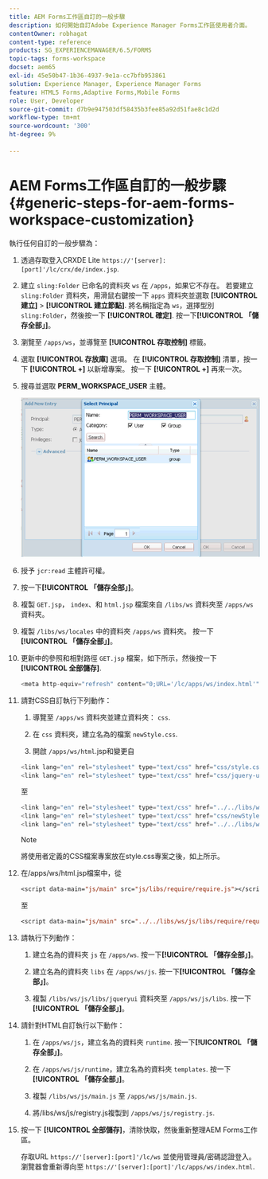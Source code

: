 ```yaml
---
title: AEM Forms工作區自訂的一般步驟
description: 如何開始自訂Adobe Experience Manager Forms工作區使用者介面。
contentOwner: robhagat
content-type: reference
products: SG_EXPERIENCEMANAGER/6.5/FORMS
topic-tags: forms-workspace
docset: aem65
exl-id: 45e50b47-1b36-4937-9e1a-cc7bfb953861
solution: Experience Manager, Experience Manager Forms
feature: HTML5 Forms,Adaptive Forms,Mobile Forms
role: User, Developer
source-git-commit: d7b9e947503df58435b3fee85a92d51fae8c1d2d
workflow-type: tm+mt
source-wordcount: '300'
ht-degree: 9%

---
```


# AEM Forms工作區自訂的一般步驟 {#generic-steps-for-aem-forms-workspace-customization}

執行任何自訂的一般步驟為：

1. 透過存取登入CRXDE Lite `https://'[server]:[port]'/lc/crx/de/index.jsp`.
1. 建立 `sling:Folder` 已命名的資料夾 `ws` 在 `/apps`，如果它不存在。 若要建立 `sling:Folder` 資料夾，用滑鼠右鍵按一下 `apps` 資料夾並選取 **[!UICONTROL 建立]** > **[!UICONTROL 建立節點]**. 將名稱指定為 `ws`，選擇型別 `sling:Folder`，然後按一下 **[!UICONTROL 確定]**. 按一下&#x200B;**[!UICONTROL 「儲存全部」]**。
1. 瀏覽至 `/apps/ws`，並導覽至 **[!UICONTROL 存取控制]** 標籤。
1. 選取 **[!UICONTROL 存放庫]** 選項。 在 **[!UICONTROL 存取控制]** 清單，按一下 **[!UICONTROL +]** 以新增專案。 按一下 **[!UICONTROL +]** 再來一次。
1. 搜尋並選取 **PERM_WORKSPACE_USER** 主體。

   ![選取PERM_WORKSPACE_USER主體作為自訂HTML工作區的一般步驟的一部分](assets/perm_workspace_user.png)

1. 授予 `jcr:read` 主體許可權。
1. 按一下&#x200B;**[!UICONTROL 「儲存全部」]**。
1. 複製 `GET.jsp`， `index`、和 `html.jsp` 檔案來自 `/libs/ws` 資料夾至 `/apps/ws` 資料夾。
1. 複製 `/libs/ws/locales` 中的資料夾 `/apps/ws` 資料夾。 按一下&#x200B;**[!UICONTROL 「儲存全部」]**。
1. 更新中的參照和相對路徑 `GET.jsp` 檔案，如下所示，然後按一下 **[!UICONTROL 全部儲存]**.

   ```javascript
   <meta http-equiv="refresh" content="0;URL='/lc/apps/ws/index.html'" />
   ```

1. 請對CSS自訂執行下列動作：

   1. 導覽至 `/apps/ws` 資料夾並建立資料夾： `css`.

   1. 在 `css` 資料夾，建立名為的檔案 `newStyle.css`.

   1. 開啟 `/apps/ws/html`.jsp和變更自

   ```javascript
   <link lang="en" rel="stylesheet" type="text/css" href="css/style.css" />
   <link lang="en" rel="stylesheet" type="text/css" href="css/jquery-ui.css"/>
   ```

   至

   ```javascript
   <link lang="en" rel="stylesheet" type="text/css" href="../../libs/ws/css/style.css" />
   <link lang="en" rel="stylesheet" type="text/css" href="css/newStyle.css" />
   <link lang="en" rel="stylesheet" type="text/css" href="../../libs/ws/css/jquery-ui.css"/>
   ```

   >[!NOTE]
   >
   >將使用者定義的CSS檔案專案放在style.css專案之後，如上所示。

1. 在/apps/ws/html.jsp檔案中，從

   ```jsp
   <script data-main="js/main" src="js/libs/require/require.js"></script>
   ```

   至

   ```jsp
   <script data-main="js/main" src="../../libs/ws/js/libs/require/require.js"></script>
   ```

1. 請執行下列動作：

   1. 建立名為的資料夾 `js` 在 `/apps/ws`. 按一下&#x200B;**[!UICONTROL 「儲存全部」]**。

   1. 建立名為的資料夾 `libs` 在 `/apps/ws/js`. 按一下&#x200B;**[!UICONTROL 「儲存全部」]**。

   1. 複製 `/libs/ws/js/libs/jqueryui` 資料夾至 `/apps/ws/js/libs`. 按一下&#x200B;**[!UICONTROL 「儲存全部」]**。

1. 請針對HTML自訂執行以下動作：

   1. 在 `/apps/ws/js`，建立名為的資料夾 `runtime`. 按一下&#x200B;**[!UICONTROL 「儲存全部」]**。

   1. 在 `/apps/ws/js/runtime`，建立名為的資料夾 `templates`. 按一下&#x200B;**[!UICONTROL 「儲存全部」]**。

   1. 複製 `/libs/ws/js/main.js` 至 `/apps/ws/js/main.js`.

   1. 將/libs/ws/js/registry.js複製到 `/apps/ws/js/registry.js`.

1. 按一下 **[!UICONTROL 全部儲存]**，清除快取，然後重新整理AEM Forms工作區。

   存取URL `https://'[server]:[port]'/lc/ws` 並使用管理員/密碼認證登入。 瀏覽器會重新導向至 `https://'[server]:[port]'/lc/apps/ws/index.html`.
